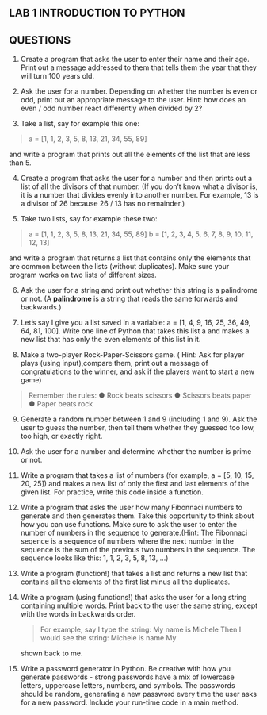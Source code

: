 ## 					LAB 1 INTRODUCTION TO PYTHON
## 										QUESTIONS



1. Create a program that asks the user to enter their name and their age. Print out a
  message addressed to them that tells them the year that they will turn 100 years old.

2. Ask the user for a number. Depending on whether the number is even or odd, print out
  an appropriate message to the user. Hint: how does an even / odd number react
  differently when divided by 2?

3. Take a list, say for example this one:

  > a = [1, 1, 2, 3, 5, 8, 13, 21, 34, 55, 89]

  and write a program that prints out all the elements of the list that are less than 5.

4. Create a program that asks the user for a number and then prints out a list of all the
  divisors of that number. (If you don’t know what a divisor is, it is a number that divides
  evenly into another number. For example, 13 is a divisor of 26 because 26 / 13 has no
  remainder.)

5. Take two lists, say for example these two:

  > a = [1, 1, 2, 3, 5, 8, 13, 21, 34, 55, 89]
  > b = [1, 2, 3, 4, 5, 6, 7, 8, 9, 10, 11, 12, 13]

  and write a program that returns a list that contains only the elements that are common
  between the lists (without duplicates). Make sure your program works on two lists of
  different sizes.

6. Ask the user for a string and print out whether this string is a palindrome or not. (A
  **palindrome** is a string that reads the same forwards and backwards.)

7. Let’s say I give you a list saved in a variable: a = [1, 4, 9, 16, 25, 36, 49, 64, 81, 100].
  Write one line of Python that takes this list a and makes a new list that has only the even
  elements of this list in it.

8. Make a two-player Rock-Paper-Scissors game. ( Hint: Ask for player plays (using
  input),compare them, print out a message of congratulations to the winner, and ask if the
  players want to start a new game)

  > Remember the rules:
  > ● Rock beats scissors
  > ● Scissors beats paper
  > ● Paper beats rock

9. Generate a random number between 1 and 9 (including 1 and 9). Ask the user to guess
  the number, then tell them whether they guessed too low, too high, or exactly right.

10. Ask the user for a number and determine whether the number is prime or not.

11. Write a program that takes a list of numbers (for example, a = [5, 10, 15, 20, 25]) and
    makes a new list of only the first and last elements of the given list. For practice, write
    this code inside a function.

12. Write a program that asks the user how many Fibonnaci numbers to generate and then
    generates them. Take this opportunity to think about how you can use functions. Make
    sure to ask the user to enter the number of numbers in the sequence to generate.(Hint:
    The Fibonnaci seqence is a sequence of numbers where the next number in the
    sequence is the sum of the previous two numbers in the sequence. The sequence looks
    like this: 1, 1, 2, 3, 5, 8, 13, …)

13. Write a program (function!) that takes a list and returns a new list that contains all the
    elements of the first list minus all the duplicates.

14. Write a program (using functions!) that asks the user for a long string containing multiple
    words. Print back to the user the same string, except with the words in backwards order.

    > For example, say I type the string:
    > My name is Michele
    > Then I would see the string:
    > Michele is name My

    shown back to me.

15. Write a password generator in Python. Be creative with how you generate passwords -
    strong passwords have a mix of lowercase letters, uppercase letters, numbers, and
    symbols. The passwords should be random, generating a new password every time the
    user asks for a new password. Include your run-time code in a main method.